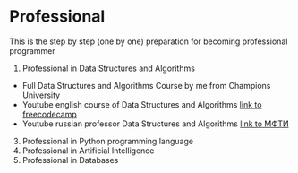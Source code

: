 # Professional
This is the step by step (one by one) preparation for becoming professional programmer

1) Professional in Data Structures and Algorithms
  - Full Data Structures and Algorithms Course by me from Champions University
  - Youtube english course of Data Structures and Algorithms [link to freecodecamp](https://youtu.be/8hly31xKli0)
  - Youtube russian professor Data Structures and Algorithms  [link to МФТИ](https://youtu.be/KdZ4HF1SrFs?list=PLRDzFCPr95fK7tr47883DFUbm4GeOjjc0)
3) Professional in Python programming language
4) Professional in Artificial Intelligence
5) Professional in Databases
